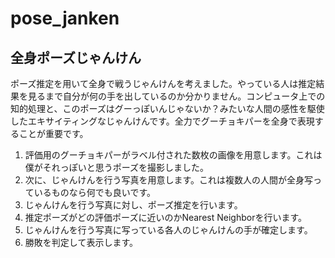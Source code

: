 # pose_janken
## 全身ポーズじゃんけん

ポーズ推定を用いて全身で戦うじゃんけんを考えました。やっている人は推定結果を見るまで自分が何の手を出しているのか分かりません。コンピュータ上での知的処理と、このポーズはグーっぽいんじゃないか？みたいな人間の感性を駆使したエキサイティングなじゃんけんです。全力でグーチョキパーを全身で表現することが重要です。

1. 評価用のグーチョキパーがラベル付された数枚の画像を用意します。これは僕がそれっぽいと思うポーズを撮影しました。
2. 次に、じゃんけんを行う写真を用意します。これは複数人の人間が全身写っているものなら何でも良いです。
3. じゃんけんを行う写真に対し、ポーズ推定を行います。
4. 推定ポーズがどの評価ポーズに近いのかNearest Neighborを行います。
5. じゃんけんを行う写真に写っている各人のじゃんけんの手が確定します。
6. 勝敗を判定して表示します。